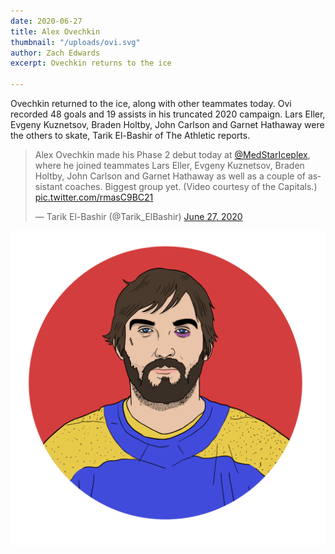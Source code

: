 ```yaml
---
date: 2020-06-27
title: Alex Ovechkin
thumbnail: "/uploads/ovi.svg"
author: Zach Edwards
excerpt: Ovechkin returns to the ice

---
```

Ovechkin returned to the ice, along with other teammates today. Ovi recorded 48 goals and 19 assists in his truncated 2020 campaign. Lars Eller, Evgeny Kuznetsov, Braden Holtby, John Carlson and Garnet Hathaway were the others to skate, Tarik El-Bashir of The Athletic reports.


<blockquote class="twitter-tweet"><p lang="en" dir="ltr">Alex Ovechkin made his Phase 2 debut today at <a href="https://twitter.com/MedStarIceplex?ref_src=twsrc%5Etfw">@MedStarIceplex</a>, where he joined teammates Lars Eller, Evgeny Kuznetsov, Braden Holtby, John Carlson and Garnet Hathaway as well as a couple of assistant coaches. Biggest group yet. (Video courtesy of the Capitals.) <a href="https://t.co/rmasC9BC21">pic.twitter.com/rmasC9BC21</a></p>&mdash; Tarik El-Bashir (@Tarik_ElBashir) <a href="https://twitter.com/Tarik_ElBashir/status/1276984029057814530?ref_src=twsrc%5Etfw">June 27, 2020</a></blockquote> <script async src="https://platform.twitter.com/widgets.js" charset="utf-8"></script>


![](/uploads/ovi.svg)